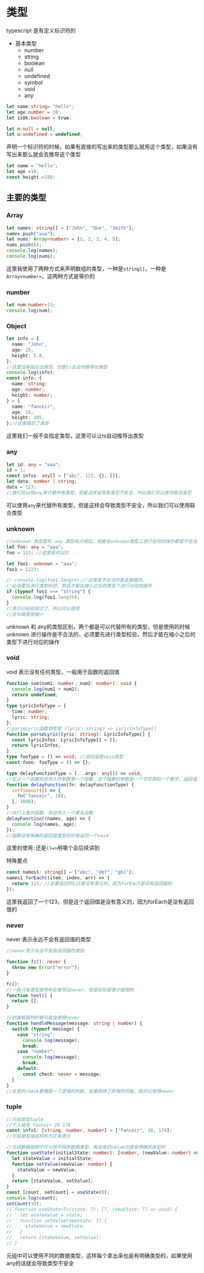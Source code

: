 # 类型

typescript 是有定义标识符的

- 基本类型
  - number
  - string
  - boolean
  - null
  - undefined
  - symbol
  - void
  - any

```ts
let name:string= "hello";
let age:number = 10;
let isOk:boolean = true;

let n:null = null;
let u:undefined = undefined;
```

声明一个标识符的时候，如果有直接的写出来的类型那么就用这个类型，如果没有写出来那么就会去推导这个类型

```ts
let name = "hello";
let age =18;
const height =180;
```

## 主要的类型

### Array

```ts
let names: string[] = ["John", "Doe", "Smith"];
names.push("aaa");
let nums: Array<number> = [1, 2, 3, 4, 5];
nums.push(6);
console.log(names);
console.log(nums);
```

这里我使用了两种方式来声明数组的类型，一种是`string[]`，一种是`Array<number>`，这两种方式是等价的

### number
  
```ts
let num:number=13;
console.log(num);
```

### Object

```ts
let info = {
  name: "John",
  age: 25,
  height: 5.8,
};
//这里没有指定出类型，但是ts会自动推导出类型
console.log(info);
const info: {
  name: string;
  age: number;
  height: number;
} = {
  name: "fanceir",
  age: 18,
  height: 185,
};//这里指定了类型
```

这里我们一般不会指定类型，这里可以让ts自动推导出类型

### any
  
```ts
let id: any = "aaa";
id = 1;
const infos: any[] = ["abc", 123, {}, []];
let data: number | string;
data = 123;
//我们可以用any来代替所有类型，但是这样会导致类型不安全，所以我们可以使用联合类型
```

可以使用`any`来代替所有类型，但是这样会导致类型不安全，所以我们可以使用联合类型

### unknown

```ts
//unknown 类型是和 any 类型有点相似，但是在unknown类型上进行任何的操作都是不合法的
let foo: any = "aaa";
foo = 123; //这里是可以的

let foo1: unknown = "aaa";
foo1 = 1223;

// console.log(foo1.length);//这里是不合法的是会报错的、
//必须要先进行类型校验，然后才能在缩小之后的类型下进行对应的操作
if (typeof foo1 === "string") {
  console.log(foo1.length);
}
//表示已经校验过了，所以可以使用
//这叫做类型缩小
```

unknown 和 any的类型区别，两个都是可以代替所有的类型，但是使用的时候unknown 进行操作是不合法的，必须要先进行类型校验，然后才能在缩小之后的类型下进行对应的操作

### void

void 表示没有任何类型，一般用于函数的返回值

```ts
function sum(num1: number, num2: number): void {
  console.log(num1 + num2);
  return undefined;
}
type LyricInfoType = {
  time: number;
  lyric: string;
};
//parseLyric函数类型是 (lyric: string) => LyricInfoType[]
function parseLyric(lyric: string): LyricInfoType[] {
  const lyricInfos: LyricInfoType[] = [];
  return lyricInfos;
}
type fooType = () => void; //返回值是void类型
const fooo: fooType = () => {};

type delayFunctionType = (...args: any[]) => void;
//定义一个函数并且传入的参数是一个函数，这个函数的参数是一个字符串和一个数字，返回值是void
function delayFunction(fn: delayFunctionType) {
  setTimeout(() => {
    fn("fanceir", 18);
  }, 1000);
}
//执行上面的函数。并且传入一个匿名函数
delayFunction((names, age) => {
  console.log(names, age);
});
//函数没有明确的返回值类型的时候返回一个void

```

这里的使用`:`还是`()=>`用哪个会后续讲到

特殊要点

```ts
const names1: string[] = ["abc", "def", "ghi"];
names1.forEach((item, index, arr) => {
  return 123; //这里返回的123是没有意义的，因为forEach是没有返回值的
});
```

这里我返回了一个123，但是这个返回值是没有意义的，因为forEach是没有返回值的

### never

never 表示永远不会有返回值的类型

```ts
//never表示永远不会有返回值的类型

function fc(): never {
  throw new Error("error");
}

fc();
//一般只有类型推导中会推导出never，但是实际是很少使用的
function test() {
  return [];
}

//封装框架的时候可能会使用never
function handleMessage(message: string | number) {
  switch (typeof message) {
    case "string":
      console.log(message);
      break;
    case "number":
      console.log(message);
      break;
    default:
      const check: never = message;
  }
}
//这里的check更像是一个逻辑的判断，如果排除了所有的可能，就可以使用never
```

### tuple

```ts
//元组类型tuple
//个人信息 fanceir 20 178
const info1: [string, number, number] = ["fanceir", 20, 178];
//元组类型用这样的方式来表示

//元组数据结构中可以放不同的数据类型，取出来的value也是有明确的类型的
function useState(initialState: number): [number, (newValue: number) => void] {
  let stateValue = initialState;
  function setValue(newValue: number) {
    stateValue = newValue;
  }
  return [stateValue, setValue];
}
const [count, setCount] = useState(0);
console.log(count);
setCount(10);
// function useState<T>(state: T): [T, (newState: T) => void] {
//   let stateValue = state;
//   function setValue(newState: T) {
//     stateValue = newState;
//   }
//   return [stateValue, setValue];
// }
```

元组中可以使用不同的数据类型，这样每个拿出来也是有明确类型的，如果使用any的话就会导致类型不安全

